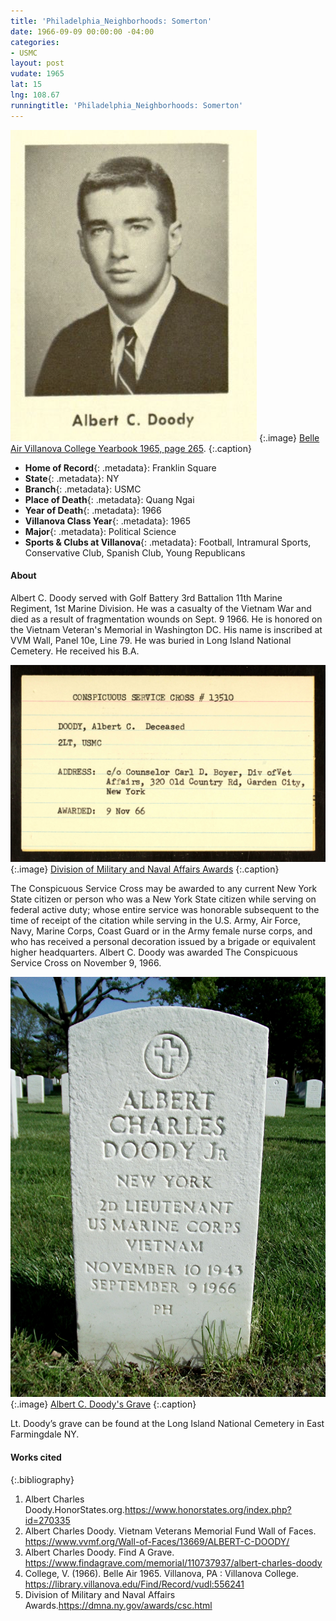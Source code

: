 ```yaml
---
title: 'Philadelphia_Neighborhoods: Somerton'
date: 1966-09-09 00:00:00 -04:00
categories:
- USMC
layout: post
vudate: 1965
lat: 15
lng: 108.67
runningtitle: 'Philadelphia_Neighborhoods: Somerton'
---
```


![Albert C. Doody](images/albertc.doodybelleair.png)
   {:.image}
[Belle Air Villanova College Yearbook 1965, page 265](https://library.villanova.edu/Find/Record/vudl:556241).
  {:.caption}

* **Home of Record**{: .metadata}: Franklin Square
* **State**{: .metadata}: NY
* **Branch**{: .metadata}: USMC
* **Place of Death**{: .metadata}: Quang Ngai
* **Year of Death**{: .metadata}: 1966
* **Villanova Class Year**{: .metadata}: 1965
* **Major**{: .metadata}: Political Science
* **Sports & Clubs at Villanova**{: .metadata}: Football, Intramural Sports, Conservative Club, Spanish Club, Young Republicans

#### About

Albert C. Doody served with Golf Battery 3rd Battalion 11th Marine Regiment, 1st Marine Division. He was a casualty of the Vietnam War and died as a result of fragmentation wounds on Sept. 9 1966. He is honored on the Vietnam Veteran's Memorial in Washington DC. His name is inscribed at VVM Wall, Panel 10e, Line 79. He was buried in Long Island National Cemetery. He received his B.A.

![Medal](images/doodymedal.jpg)
   {:.image}
[Division of Military and Naval Affairs Awards](https://dmna.ny.gov/awards/csc.html)
  {:.caption}

The Conspicuous Service Cross may be awarded to any current New York State citizen or person who was a New York State citizen while serving on federal active duty; whose entire service was honorable subsequent to the time of receipt of the citation while serving in the U.S. Army, Air Force, Navy, Marine Corps, Coast Guard or in the Army female nurse corps, and who has received a personal decoration issued by a brigade or equivalent higher headquarters. Albert C. Doody was awarded The Conspicuous Service Cross on November 9, 1966.

![Albert C. Doody's Grave](images/doodygrave.jpg)
  {:.image}
[Albert C. Doody's Grave](https://www.findagrave.com/memorial/110737937/albert-charles-doody)
  {:.caption}

Lt. Doody’s grave can be found at the Long Island National Cemetery in East Farmingdale NY.

#### Works cited

{:.bibliography}
1. Albert Charles Doody.HonorStates.org.<https://www.honorstates.org/index.php?id=270335>
2. Albert Charles Doody. Vietnam Veterans Memorial Fund Wall of Faces. <https://www.vvmf.org/Wall-of-Faces/13669/ALBERT-C-DOODY/>
3. Albert Charles Doody. Find A Grave. <https://www.findagrave.com/memorial/110737937/albert-charles-doody>
3. College, V. (1966). Belle Air 1965. Villanova, PA : Villanova College. <https://library.villanova.edu/Find/Record/vudl:556241>
4. Division of Military and Naval Affairs Awards.<https://dmna.ny.gov/awards/csc.html>
